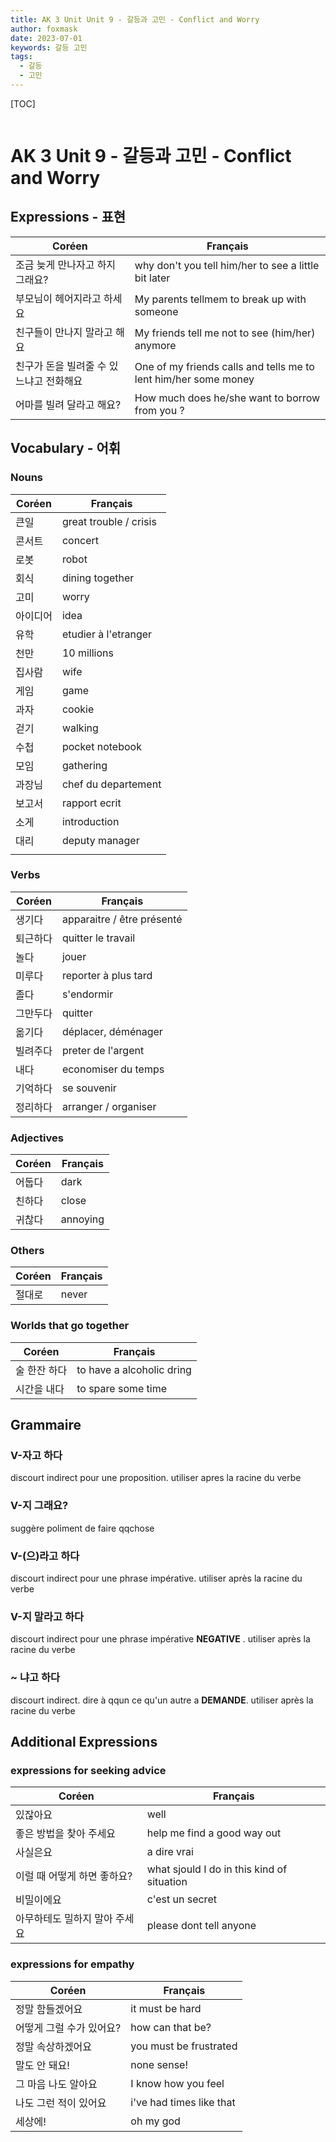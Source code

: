 ```yaml
---
title: AK 3 Unit Unit 9 - 갈등과 고민 - Conflict and Worry
author: foxmask
date: 2023-07-01
keywords: 갈등 고민
tags: 
  - 갈등
  - 고민
---
```


[TOC]
```toc
```


# AK 3 Unit 9 - 갈등과 고민 - Conflict and Worry

## Expressions - 표현

| Coréen                          | Français |
| ------------------------------- | -------- |
| 조금 늦게 만나자고 하지 그래요? |  why don't you tell him/her to see a little bit later        |
| 부모님이 헤어지라고 하세요 | My parents tellmem to break up with someone          |
| 친구들이 만나지 말라고 해요 | My friends tell me not to see (him/her) anymore          |
| 친구가 돈을 빌려줄 수 있느냐고 전화해요 | One of my friends calls and tells me to lent him/her some money|
| 어마를 빌려 달라고 해요? | How much does he/she want to borrow from you ?|


## Vocabulary - 어휘

### Nouns

| Coréen | Français               |
| ------ | ---------------------- |
|   큰일     | great trouble / crisis |
|   콘서트     | concert                |
|   로봇     | robot                  |
|   회식     | dining together        |
|   고미     | worry                  |
|   아이디어     | idea                   |
|   유학     | etudier à l'etranger   |
|   천만     | 10 millions            |
|   집사람     | wife                   |
|   게임     | game                   |
|   과자     | cookie                 |
|   걷기     | walking                |
|   수첩     | pocket notebook        |
|   모임     | gathering              |
|   과장님     | chef du departement    |
|   보고서     | rapport ecrit          |
|   소게     | introduction           |
|   대리     | deputy manager         |
|        |                        |

### Verbs

| Coréen | Français                    |
| ------ | --------------------------- |
| 생기다       | apparaitre / être présenté |
| 퇴근하다       | quitter le travail      |
| 놀다       | jouer                     |
| 미루다       | reporter à plus tard        |
| 졸다       | s'endormir          |
| 그만두다       | quitter                  |
| 옮기다       | déplacer, déménager                     |
| 빌려주다       | preter de l'argent          |
| 내다       | economiser du temps            |
| 기억하다       | se souvenir                 |
| 정리하다       | arranger / organiser        |


### Adjectives

| Coréen | Français|
|--------|-------- |
| 어둡다 |dark|
| 친하다 |close|
|귀찮다 |annoying|

### Others

| Coréen | Français|
|--------|-------- |
|절대로 | never|

### Worlds that go together

| Coréen | Français|
|--------|-------- |
| 술 한잔 하다 | to have a alcoholic dring|
|시간을 내다 | to spare some time|

## Grammaire

### V-자고 하다
discourt indirect pour une proposition. utiliser apres la racine du verbe

### V-지 그래요?
suggère poliment de faire qqchose

### V-(으)라고 하다
discourt indirect pour une phrase impérative. utiliser après la racine du verbe

### V-지 말라고 하다
discourt indirect pour une phrase impérative **NEGATIVE** . utiliser après la racine du verbe

### ~ 냐고 하다
discourt indirect. dire à qqun ce qu'un autre a **DEMANDE**. utiliser après la racine du verbe

## Additional Expressions

### expressions for seeking advice

| Coréen                        | Français |
| ----------------------------- | -------- |
| 있잖아요                      | well         |
| 좋은 방법을 찾아 주세요       |  help me find a good way out        |
| 사실은요                      | a dire vrai         |
| 이럴 때 어떻게 하면 좋하요?   |  what sjould I do in this kind of situation        |
| 비밀이에요                    |  c'est un secret        |
| 아무하테도 밀하지 말아 주세요 | please dont tell anyone         |

### expressions for empathy

| Coréen                   | Français |
| ------------------------ | -------- |
| 정말 함들겠어요          |  it must be hard        |
| 어떻게 그럴 수가 있어요? |   how can that be?       |
| 정말 속상하겠어요        | you must be frustrated         |
| 말도 안 돼요!             | none sense!         |
| 그 마음 나도 알아요      | I know how you feel         |
| 나도 그런 적이 있어요    | i've had times like that         |
| 세상에!                         |   oh my god       |
